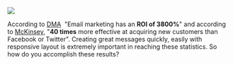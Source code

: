 ![](/blog/images/2017/gold_shoes.jpg)

According to [DMA](http://www.emailmonday.com/dma-national-client-email-report-2015) 
"Email marketing has an **ROI of 3800%**" and according to [McKinsey](https://www.campaignmonitor.com/resources/guides/email-marketing-new-rules/),
"**40 times** more effective at acquiring new customers than Facebook or Twitter".
Creating great messages quickly, easily with responsive layout is extremely important
in reaching these statistics. So how do you accomplish these results?
